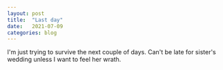 ```yaml
---
layout: post
title:  "Last day"
date:   2021-07-09
categories: blog
---
```


I'm just trying to survive the next couple of days. Can't be late for sister's wedding unless I want to feel her wrath.